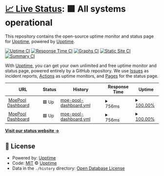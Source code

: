 # [📈 Live Status](https://demo.upptime.js.org): <!--live status--> **🟩 All systems operational**

This repository contains the open-source uptime monitor and status page for [Upptime](https://upptime.js.org), powered by [Upptime](https://github.com/upptime/upptime).

[![Uptime CI](https://github.com/upptime/upptime/workflows/Uptime%20CI/badge.svg)](https://github.com/upptime/upptime/actions?query=workflow%3A%22Uptime+CI%22)
[![Response Time CI](https://github.com/upptime/upptime/workflows/Response%20Time%20CI/badge.svg)](https://github.com/upptime/upptime/actions?query=workflow%3A%22Response+Time+CI%22)
[![Graphs CI](https://github.com/upptime/upptime/workflows/Graphs%20CI/badge.svg)](https://github.com/upptime/upptime/actions?query=workflow%3A%22Graphs+CI%22)
[![Static Site CI](https://github.com/upptime/upptime/workflows/Static%20Site%20CI/badge.svg)](https://github.com/upptime/upptime/actions?query=workflow%3A%22Static+Site+CI%22)
[![Summary CI](https://github.com/upptime/upptime/workflows/Summary%20CI/badge.svg)](https://github.com/upptime/upptime/actions?query=workflow%3A%22Summary+CI%22)

With [Upptime](https://upptime.js.org), you can get your own unlimited and free uptime monitor and status page, powered entirely by a GitHub repository. We use [Issues](https://github.com/upptime/upptime/issues) as incident reports, [Actions](https://github.com/upptime/upptime/actions) as uptime monitors, and [Pages](https://demo.upptime.js.org) for the status page.

<!--start: status pages-->
<!-- This summary is generated by Upptime (https://github.com/upptime/upptime) -->
<!-- Do not edit this manually, your changes will be overwritten -->
<!-- prettier-ignore -->
| URL | Status | History | Response Time | Uptime |
| --- | ------ | ------- | ------------- | ------ |
| <img alt="" src="https://icons.duckduckgo.com/ip3/dashboard.moepool.com.ico" height="13"> [MoePool Dashboard](https://dashboard.moepool.com) | 🟩 Up | [moe-pool-dashboard.yml](https://github.com/moepool/status.moepool.com/commits/HEAD/history/moe-pool-dashboard.yml) | <details><summary><img alt="Response time graph" src="./graphs/moe-pool-dashboard/response-time-week.png" height="20"> 756ms</summary><br><a href="https://demo.upptime.js.org/history/moe-pool-dashboard"><img alt="Response time 756" src="https://img.shields.io/endpoint?url=https%3A%2F%2Fraw.githubusercontent.com%2Fmoepool%2Fstatus.moepool.com%2FHEAD%2Fapi%2Fmoe-pool-dashboard%2Fresponse-time.json"></a><br><a href="https://demo.upptime.js.org/history/moe-pool-dashboard"><img alt="24-hour response time 756" src="https://img.shields.io/endpoint?url=https%3A%2F%2Fraw.githubusercontent.com%2Fmoepool%2Fstatus.moepool.com%2FHEAD%2Fapi%2Fmoe-pool-dashboard%2Fresponse-time-day.json"></a><br><a href="https://demo.upptime.js.org/history/moe-pool-dashboard"><img alt="7-day response time 756" src="https://img.shields.io/endpoint?url=https%3A%2F%2Fraw.githubusercontent.com%2Fmoepool%2Fstatus.moepool.com%2FHEAD%2Fapi%2Fmoe-pool-dashboard%2Fresponse-time-week.json"></a><br><a href="https://demo.upptime.js.org/history/moe-pool-dashboard"><img alt="30-day response time 756" src="https://img.shields.io/endpoint?url=https%3A%2F%2Fraw.githubusercontent.com%2Fmoepool%2Fstatus.moepool.com%2FHEAD%2Fapi%2Fmoe-pool-dashboard%2Fresponse-time-month.json"></a><br><a href="https://demo.upptime.js.org/history/moe-pool-dashboard"><img alt="1-year response time 756" src="https://img.shields.io/endpoint?url=https%3A%2F%2Fraw.githubusercontent.com%2Fmoepool%2Fstatus.moepool.com%2FHEAD%2Fapi%2Fmoe-pool-dashboard%2Fresponse-time-year.json"></a></details> | <details><summary><a href="https://demo.upptime.js.org/history/moe-pool-dashboard">100.00%</a></summary><a href="https://demo.upptime.js.org/history/moe-pool-dashboard"><img alt="All-time uptime 100.00%" src="https://img.shields.io/endpoint?url=https%3A%2F%2Fraw.githubusercontent.com%2Fmoepool%2Fstatus.moepool.com%2FHEAD%2Fapi%2Fmoe-pool-dashboard%2Fuptime.json"></a><br><a href="https://demo.upptime.js.org/history/moe-pool-dashboard"><img alt="24-hour uptime 100.00%" src="https://img.shields.io/endpoint?url=https%3A%2F%2Fraw.githubusercontent.com%2Fmoepool%2Fstatus.moepool.com%2FHEAD%2Fapi%2Fmoe-pool-dashboard%2Fuptime-day.json"></a><br><a href="https://demo.upptime.js.org/history/moe-pool-dashboard"><img alt="7-day uptime 100.00%" src="https://img.shields.io/endpoint?url=https%3A%2F%2Fraw.githubusercontent.com%2Fmoepool%2Fstatus.moepool.com%2FHEAD%2Fapi%2Fmoe-pool-dashboard%2Fuptime-week.json"></a><br><a href="https://demo.upptime.js.org/history/moe-pool-dashboard"><img alt="30-day uptime 100.00%" src="https://img.shields.io/endpoint?url=https%3A%2F%2Fraw.githubusercontent.com%2Fmoepool%2Fstatus.moepool.com%2FHEAD%2Fapi%2Fmoe-pool-dashboard%2Fuptime-month.json"></a><br><a href="https://demo.upptime.js.org/history/moe-pool-dashboard"><img alt="1-year uptime 100.00%" src="https://img.shields.io/endpoint?url=https%3A%2F%2Fraw.githubusercontent.com%2Fmoepool%2Fstatus.moepool.com%2FHEAD%2Fapi%2Fmoe-pool-dashboard%2Fuptime-year.json"></a></details>
| <img alt="" src="https://icons.duckduckgo.com/ip3/dashboard.moepool.com.ico" height="13"> [MoePool Dashboard](https://dashboard.moepool.com) | 🟩 Up | [moe-pool-dashboard.yml](https://github.com/moepool/status.moepool.com/commits/HEAD/history/moe-pool-dashboard.yml) | <details><summary><img alt="Response time graph" src="./graphs/moe-pool-dashboard/response-time-week.png" height="20"> 756ms</summary><br><a href="https://demo.upptime.js.org/history/moe-pool-dashboard"><img alt="Response time 756" src="https://img.shields.io/endpoint?url=https%3A%2F%2Fraw.githubusercontent.com%2Fmoepool%2Fstatus.moepool.com%2FHEAD%2Fapi%2Fmoe-pool-dashboard%2Fresponse-time.json"></a><br><a href="https://demo.upptime.js.org/history/moe-pool-dashboard"><img alt="24-hour response time 756" src="https://img.shields.io/endpoint?url=https%3A%2F%2Fraw.githubusercontent.com%2Fmoepool%2Fstatus.moepool.com%2FHEAD%2Fapi%2Fmoe-pool-dashboard%2Fresponse-time-day.json"></a><br><a href="https://demo.upptime.js.org/history/moe-pool-dashboard"><img alt="7-day response time 756" src="https://img.shields.io/endpoint?url=https%3A%2F%2Fraw.githubusercontent.com%2Fmoepool%2Fstatus.moepool.com%2FHEAD%2Fapi%2Fmoe-pool-dashboard%2Fresponse-time-week.json"></a><br><a href="https://demo.upptime.js.org/history/moe-pool-dashboard"><img alt="30-day response time 756" src="https://img.shields.io/endpoint?url=https%3A%2F%2Fraw.githubusercontent.com%2Fmoepool%2Fstatus.moepool.com%2FHEAD%2Fapi%2Fmoe-pool-dashboard%2Fresponse-time-month.json"></a><br><a href="https://demo.upptime.js.org/history/moe-pool-dashboard"><img alt="1-year response time 756" src="https://img.shields.io/endpoint?url=https%3A%2F%2Fraw.githubusercontent.com%2Fmoepool%2Fstatus.moepool.com%2FHEAD%2Fapi%2Fmoe-pool-dashboard%2Fresponse-time-year.json"></a></details> | <details><summary><a href="https://demo.upptime.js.org/history/moe-pool-dashboard">100.00%</a></summary><a href="https://demo.upptime.js.org/history/moe-pool-dashboard"><img alt="All-time uptime 100.00%" src="https://img.shields.io/endpoint?url=https%3A%2F%2Fraw.githubusercontent.com%2Fmoepool%2Fstatus.moepool.com%2FHEAD%2Fapi%2Fmoe-pool-dashboard%2Fuptime.json"></a><br><a href="https://demo.upptime.js.org/history/moe-pool-dashboard"><img alt="24-hour uptime 100.00%" src="https://img.shields.io/endpoint?url=https%3A%2F%2Fraw.githubusercontent.com%2Fmoepool%2Fstatus.moepool.com%2FHEAD%2Fapi%2Fmoe-pool-dashboard%2Fuptime-day.json"></a><br><a href="https://demo.upptime.js.org/history/moe-pool-dashboard"><img alt="7-day uptime 100.00%" src="https://img.shields.io/endpoint?url=https%3A%2F%2Fraw.githubusercontent.com%2Fmoepool%2Fstatus.moepool.com%2FHEAD%2Fapi%2Fmoe-pool-dashboard%2Fuptime-week.json"></a><br><a href="https://demo.upptime.js.org/history/moe-pool-dashboard"><img alt="30-day uptime 100.00%" src="https://img.shields.io/endpoint?url=https%3A%2F%2Fraw.githubusercontent.com%2Fmoepool%2Fstatus.moepool.com%2FHEAD%2Fapi%2Fmoe-pool-dashboard%2Fuptime-month.json"></a><br><a href="https://demo.upptime.js.org/history/moe-pool-dashboard"><img alt="1-year uptime 100.00%" src="https://img.shields.io/endpoint?url=https%3A%2F%2Fraw.githubusercontent.com%2Fmoepool%2Fstatus.moepool.com%2FHEAD%2Fapi%2Fmoe-pool-dashboard%2Fuptime-year.json"></a></details>

<!--end: status pages-->

[**Visit our status website →**](https://demo.upptime.js.org)

## 📄 License

- Powered by: [Upptime](https://github.com/upptime/upptime)
- Code: [MIT](./LICENSE) © [Upptime](https://upptime.js.org)
- Data in the `./history` directory: [Open Database License](https://opendatacommons.org/licenses/odbl/1-0/)

